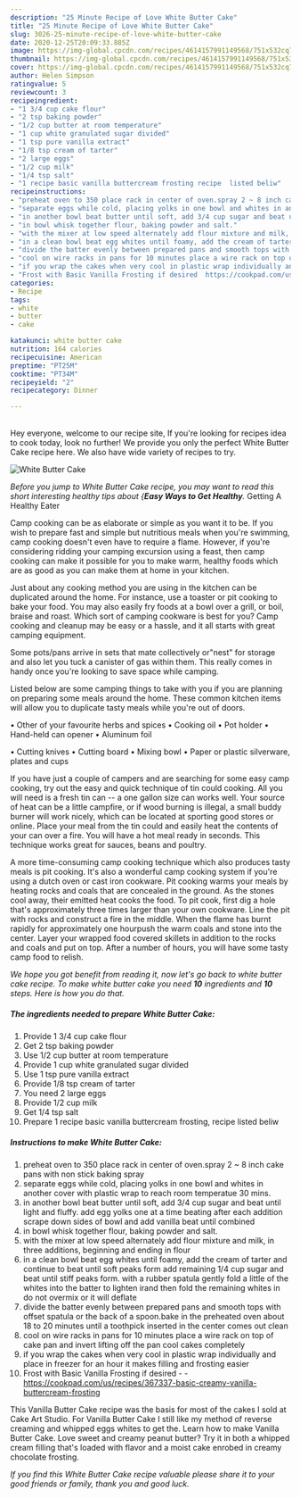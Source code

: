 ```yaml
---
description: "25 Minute Recipe of Love White Butter Cake"
title: "25 Minute Recipe of Love White Butter Cake"
slug: 3026-25-minute-recipe-of-love-white-butter-cake
date: 2020-12-25T20:09:33.885Z
image: https://img-global.cpcdn.com/recipes/4614157991149568/751x532cq70/white-butter-cake-recipe-main-photo.jpg
thumbnail: https://img-global.cpcdn.com/recipes/4614157991149568/751x532cq70/white-butter-cake-recipe-main-photo.jpg
cover: https://img-global.cpcdn.com/recipes/4614157991149568/751x532cq70/white-butter-cake-recipe-main-photo.jpg
author: Helen Simpson
ratingvalue: 5
reviewcount: 3
recipeingredient:
- "1 3/4 cup cake flour"
- "2 tsp baking powder"
- "1/2 cup butter at room temperature"
- "1 cup white granulated sugar divided"
- "1 tsp pure vanilla extract"
- "1/8 tsp cream of tarter"
- "2 large eggs"
- "1/2 cup milk"
- "1/4 tsp salt"
- "1 recipe basic vanilla buttercream frosting recipe  listed beliw"
recipeinstructions:
- "preheat oven to 350 place rack in center of oven.spray 2 ~ 8 inch cake pans with non stick baking spray"
- "separate eggs while cold, placing yolks in one bowl and whites in another cover with plastic wrap to reach room temperatue 30 mins."
- "in another bowl beat butter until soft, add 3/4 cup sugar and beat until light and fluffy. add egg yolks one at a time beating after each addition scrape down sides of bowl and add vanilla beat until combined"
- "in bowl whisk together flour, baking powder and salt."
- "with the mixer at low speed alternately add flour mixture and milk, in three additions,  beginning and ending in flour"
- "in a clean bowl beat egg whites until foamy, add the cream of tarter and continue to beat until soft peaks form add remaining 1/4 cup sugar and beat until stiff peaks form. with a rubber spatula gently fold a little of the whites into the batter to lighten irand then fold the remaining whites in do not overmix or it will deflate"
- "divide the batter evenly between prepared pans and smooth tops with offset spatula or the back of a spoon.bake in the preheated oven about  18 to 20 minutes until a toothpick inserted in the center comes out clean"
- "cool on wire racks in pans for 10 minutes place a wire rack on top of cake pan and invert lifting off the pan cool cakes completely"
- "if you wrap the cakes when very cool in plastic wrap individually and place in freezer for an hour it makes filling and frosting easier"
- "Frost with Basic Vanilla Frosting if desired  https://cookpad.com/us/recipes/367337-basic-creamy-vanilla-buttercream-frosting"
categories:
- Recipe
tags:
- white
- butter
- cake

katakunci: white butter cake 
nutrition: 164 calories
recipecuisine: American
preptime: "PT25M"
cooktime: "PT34M"
recipeyield: "2"
recipecategory: Dinner

---
```

<br>
Hey everyone, welcome to our recipe site, If you're looking for recipes idea to cook today, look no further! We provide you only the perfect White Butter Cake recipe here. We also have wide variety of recipes to try.
<br>


![White Butter Cake](https://img-global.cpcdn.com/recipes/4614157991149568/751x532cq70/white-butter-cake-recipe-main-photo.jpg)

<i>Before you jump to White Butter Cake recipe, you may want to read this short interesting healthy tips about {<strong>Easy Ways to Get Healthy</strong>.</i>
Getting A Healthy Eater

    
Camp cooking can be as elaborate or simple as you want it to be. If you wish to prepare fast and simple but nutritious meals when you're swimming, camp cooking doesn't even have to require a flame. However, if you're considering ridding your camping excursion using a feast, then camp cooking can make it possible for you to make warm, healthy foods which are as good as you can make them at home in your kitchen.

 Just about any cooking method you are using in the kitchen can be duplicated around the home. For instance, use a toaster or pit cooking to bake your food. You may also easily fry foods at a bowl over a grill, or boil, braise and roast. Which sort of camping cookware is best for you? Camp cooking and cleanup may be easy or a hassle, and it all starts with great camping equipment.

Some pots/pans arrive in sets that mate collectively or"nest" for storage and also let you tuck a canister of gas within them. This really comes in handy once you're looking to save space while camping.

Listed below are some camping things to take with you if you are planning on preparing some meals around the home. These common kitchen items will allow you to duplicate tasty meals while you're out of doors.


• Other of your favourite herbs and spices
• Cooking oil
• Pot holder
• Hand-held can opener
• Aluminum foil

• Cutting knives
• Cutting board
• Mixing bowl
• Paper or plastic silverware, plates and cups

If you have just a couple of campers and are searching for some easy camp cooking, try out the easy and quick technique of tin could cooking. All you will need is a fresh tin can -- a one gallon size can works well. Your source of heat can be a little campfire, or if wood burning is illegal, a small buddy burner will work nicely, which can be located at sporting good stores or online. Place your meal from the tin could and easily heat the contents of your can over a fire. You will have a hot meal ready in seconds.  This technique works great for sauces, beans and poultry.

A more time-consuming camp cooking technique which also produces tasty meals is pit cooking.  It's also a wonderful camp cooking system if you're using a dutch oven or cast iron cookware. Pit cooking warms your meals by heating rocks and coals that are concealed in the ground. As the stones cool away, their emitted heat cooks the food. To pit cook, first dig a hole that's approximately three times larger than your own cookware. Line the pit with rocks and construct a fire in the middle. When the flame has burnt rapidly for approximately one hourpush the warm coals and stone into the center. Layer your wrapped food covered skillets in addition to the rocks and coals and put on top. After a number of hours, you will have some tasty camp food to relish.


<i>We hope you got benefit from reading it, now let's go back to white butter cake recipe. To make white butter cake you need <strong>10</strong> ingredients and <strong>10</strong> steps. Here is how you do that.
</i>

##### The ingredients needed to prepare White Butter Cake:

1. Provide 1 3/4 cup cake flour
1. Get 2 tsp baking powder
1. Use 1/2 cup butter at room temperature
1. Provide 1 cup white granulated sugar divided
1. Use 1 tsp pure vanilla extract
1. Provide 1/8 tsp cream of tarter
1. You need 2 large eggs
1. Provide 1/2 cup milk
1. Get 1/4 tsp salt
1. Prepare 1 recipe basic vanilla buttercream frosting, recipe  listed beliw


##### Instructions to make White Butter Cake:

1. preheat oven to 350 place rack in center of oven.spray 2 ~ 8 inch cake pans with non stick baking spray
1. separate eggs while cold, placing yolks in one bowl and whites in another cover with plastic wrap to reach room temperatue 30 mins.
1. in another bowl beat butter until soft, add 3/4 cup sugar and beat until light and fluffy. add egg yolks one at a time beating after each addition scrape down sides of bowl and add vanilla beat until combined
1. in bowl whisk together flour, baking powder and salt.
1. with the mixer at low speed alternately add flour mixture and milk, in three additions,  beginning and ending in flour
1. in a clean bowl beat egg whites until foamy, add the cream of tarter and continue to beat until soft peaks form add remaining 1/4 cup sugar and beat until stiff peaks form. with a rubber spatula gently fold a little of the whites into the batter to lighten irand then fold the remaining whites in do not overmix or it will deflate
1. divide the batter evenly between prepared pans and smooth tops with offset spatula or the back of a spoon.bake in the preheated oven about  18 to 20 minutes until a toothpick inserted in the center comes out clean
1. cool on wire racks in pans for 10 minutes place a wire rack on top of cake pan and invert lifting off the pan cool cakes completely
1. if you wrap the cakes when very cool in plastic wrap individually and place in freezer for an hour it makes filling and frosting easier
1. Frost with Basic Vanilla Frosting if desired -  - https://cookpad.com/us/recipes/367337-basic-creamy-vanilla-buttercream-frosting


This Vanilla Butter Cake recipe was the basis for most of the cakes I sold at Cake Art Studio. For Vanilla Butter Cake I still like my method of reverse creaming and whipped eggs whites to get the. Learn how to make Vanilla Butter Cake. Love sweet and creamy peanut butter? Try it in both a whipped cream filling that&#39;s loaded with flavor and a moist cake enrobed in creamy chocolate frosting. 

<i>If you find this White Butter Cake recipe valuable please share it to your good friends or family, thank you and good luck.</i>
